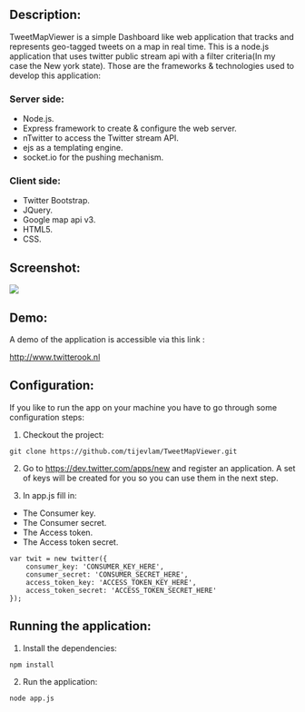 ## Description:
TweetMapViewer is a simple Dashboard like web application that tracks and represents geo-tagged tweets on a map in real time.
This is a node.js application that uses twitter public stream api with a filter criteria(In my case the New york state).
Those are the frameworks & technologies used to develop this application:

### Server side:
- Node.js.
- Express framework to create & configure the web server.
- nTwitter to access the Twitter stream API.
- ejs as a templating engine.
- socket.io for the pushing mechanism.

### Client side:
- Twitter Bootstrap.
- JQuery.
- Google map api v3.
- HTML5.
- CSS.

## Screenshot:

<img src="https://raw.github.com/maachou/TweetMapViewer/master/screenshot.png" border="0" />

## Demo:

A demo of the application is accessible via this link :

http://www.twitterook.nl


## Configuration:
If you like to run the app on your machine you have to go through some configuration steps:

1. Checkout the project:
```text
git clone https://github.com/tijevlam/TweetMapViewer.git
```
2. Go to https://dev.twitter.com/apps/new and register an application.
A set of keys will be created for you so you can use them in the next step.

3. In app.js fill in: 
- The Consumer key.
- The Consumer secret.
- The Access token.
- The Access token secret.

```text
var twit = new twitter({
    consumer_key: 'CONSUMER_KEY_HERE',
    consumer_secret: 'CONSUMER_SECRET_HERE',
    access_token_key: 'ACCESS_TOKEN_KEY_HERE',
    access_token_secret: 'ACCESS_TOKEN_SECRET_HERE'
});
``` 

## Running the application:
1. Install the dependencies: 
```
npm install
```
2. Run the application: 
```
node app.js
```






